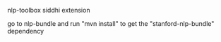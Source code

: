 nlp-toolbox siddhi extension

go to nlp-bundle and run "mvn install" to get the "stanford-nlp-bundle" dependency